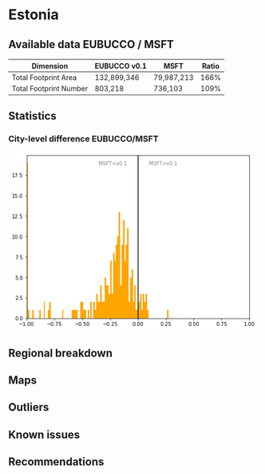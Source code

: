 
# Estonia
## Available data EUBUCCO / MSFT

| Dimension    | EUBUCCO v0.1 | MSFT | Ratio |
| -------- | ------- | ------- | ------- |
|Total Footprint Area|132,899,346|79,987,213|166%|
|Total Footprint Number|803,218|736,103|109%|


## Statistics

### City-level difference EUBUCCO/MSFT 
 ![City-level difference EUBUCCO/MSFT](../imgs/city_diff/estonia_city_diff.png)

## Regional breakdown
## Maps
## Outliers
## Known issues
## Recommendations
